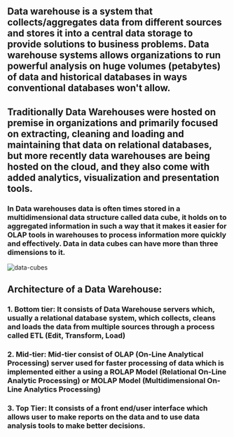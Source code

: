 ## Data warehouse is a system that collects/aggregates data from different sources and stores it into a central data storage to provide solutions to business problems. Data warehouse systems allows organizations to run powerful analysis on  huge volumes (petabytes) of data and historical databases in ways conventional databases won't allow. 

## Traditionally Data Warehouses were hosted on premise in organizations and primarily focused on extracting, cleaning and loading and maintaining that data on relational databases, but more recently data warehouses are being hosted on the cloud, and they also come with added analytics, visualization and presentation tools. 

### In Data warehouses data is often times stored in a multidimensional data structure called data cube, it holds on to aggregated information in such a way that it makes it easier for OLAP tools in warehouses to process information more quickly and effectively. Data in data cubes can have more than three dimensions to it.


![data-cubes](https://user-images.githubusercontent.com/124640512/218195004-eb86c254-f732-4340-998c-59ed6935c238.jpg)


## Architecture of a Data Warehouse:

### 1. Bottom tier: It consists of Data Warehouse servers which, usually a relational database system, which collects, cleans and loads the data from multiple sources through a process called ETL (Edit, Transform, Load)

### 2. Mid-tier: Mid-tier consist of OLAP (On-Line Analytical Processing) server used for faster processing of data which is implemented either a using a ROLAP Model (Relational On-Line Analytic Processing) or MOLAP Model (Multidimensional On-Line Analytics Processing)

### 3. Top Tier: It consists of a front end/user interface which allows user to make reports on the data and to use data analysis tools to make better decisions.
